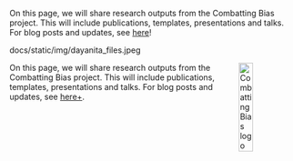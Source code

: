 On this page, we will share research outputs from the Combatting Bias project. This will include publications, templates, presentations and talks. For blog posts and updates, see [here](../../News/Resource%20List/)!



docs/static/img/dayanita_files.jpeg

<div style="display: flex; align-items: start; gap: 40px;">
   <div style="flex: 1; max-width: 80%;">
     On this page, we will share research outputs from the Combatting Bias project. This will include publications, templates, presentations and talks. For blog posts and updates, see <a href="../../News/Resource%20List/">here+</a>.
   </div>
   <div style="flex: 1; max-width: 20%;">
       <img src="../../static/img/logo/dayanita_files.jpeg" alt="Combatting Bias logo" title="The project logo is designed by Jan-Pieter Karper." style="width: 50%;" />
   </div>
</div>
